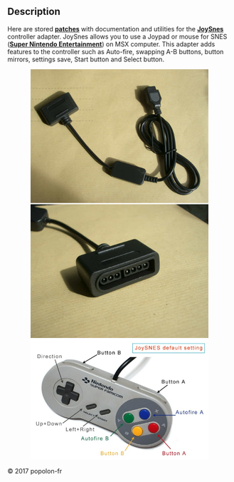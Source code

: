 ﻿## Description

Here are stored [**patches**](https://www.msx.org/wiki/How_to_use_IPS_files) with documentation and utilities for the [**JoySnes**](https://www.msx.org/wiki/Popolon-fr_JoySNES) controller adapter. JoySnes allows you to use a Joypad or mouse for SNES ([**Super Nintendo Entertainment**](https://en.wikipedia.org/wiki/Super_Nintendo_Entertainment_System)) on MSX computer. This adapter adds features to the controller such as Auto-fire, swapping A-B buttons, button mirrors, settings save, Start button and Select button.


<p align="center">
<img src="Pictures/Image1.JPG" width="400px"/>
<img src="Pictures/Image2.JPG" width="400px"/>
<img src="Pictures/Super_Famicom_Controller.jpg" width="400px"/>
</p>

&copy; 2017 popolon-fr

